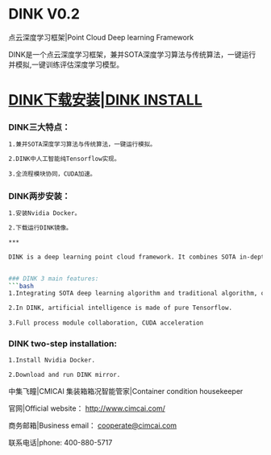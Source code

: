 # DINK V0.2
点云深度学习框架|Point Cloud Deep learning Framework

DINK是一个点云深度学习框架，兼并SOTA深度学习算法与传统算法，一键运行并模拟,一键训练评估深度学习模型。

# [DINK下载安装|DINK INSTALL](https://github.com/CMICAI/DINK/wiki/HOME)

### DINK三大特点：
```bash
1.兼并SOTA深度学习算法与传统算法，一键运行模拟。

2.DINK中人工智能纯Tensorflow实现。
  
3.全流程模块协同，CUDA加速。
```

### DINK两步安装：
```bash
1.安装Nvidia Docker。

2.下载运行DINK镜像。

***

DINK is a deep learning point cloud framework. It combines SOTA in-depth learning algorithm with traditional algorithm and runs simulation with one key.


### DINK 3 main features:
```bash
1.Integrating SOTA deep learning algorithm and traditional algorithm, one-click operation simulation.

2.In DINK, artificial intelligence is made of pure Tensorflow.
  
3.Full process module collaboration, CUDA acceleration
```
### DINK two-step installation:
```bash
1.Install Nvidia Docker.

2.Download and run DINK mirror.
```

中集飞瞳|CMICAI
集装箱箱况智能管家|Container condition housekeeper

官网|Official website： http://www.cimcai.com/

商务邮箱|Business email： cooperate@cimcai.com

联系电话|phone: 400-880-5717
